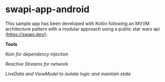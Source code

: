 # swapi-app-android

This sample app has been developed with Kotlin following an MVVM architecture pattern with a modular approach using a public star wars api (https://swapi.dev/).

**Tools** 

*Koin for dependency injection*

*Reactive Streams for network*

*LiveData and ViewModel to isolate logic and maintain state*
